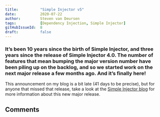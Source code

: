 ```yaml
---
title:          "Simple Injector v5"
date:           2020-07-22
author:         Steven van Deursen
tags:           [Dependency Injection, Simple Injector]
gitHubIssueId:  8
draft:          false
---
```


### It’s been 10 years since the birth of Simple Injector, and three years since the release of Simple Injector 4.0. The number of features that mean bumping the major version number have been piling up on the backlog, and so we started work on the next major release a few months ago. And it’s finally here!

This announcement on my blog is a bit late (41 days to be precise), but for anyone that missed that release, take a look at the [Simple Injector blog](https://blog.simpleinjector.org/2020/06/simple-injector-v5/) for more information about this new major release.

## Comments
